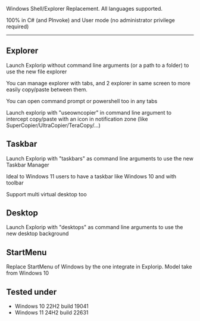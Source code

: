 Windows Shell/Explorer Replacement. All languages supported.

100% in C# (and PInvoke) and User mode (no administrator privilege required)

------------

Explorer
--------
Launch Explorip without command line arguments (or a path to a folder) to use the new file explorer

You can manage explorer with tabs, and 2 explorer in same screen to more easily copy/paste between them.

You can open command prompt or powershell too in any tabs

Launch explorip with "useowncopier" in command line argument to intercept copy/paste with an icon in notification zone (like SuperCopier/UltraCopier/TeraCopy/...)



Taskbar
-------
Launch Explorip with "taskbars" as command line arguments to use the new Taskbar Manager

Ideal to Windows 11 users to have a taskbar like Windows 10 and with toolbar

Support multi virtual desktop too



Desktop
-------
Launch Explorip with "desktops" as command line arguments to use the new desktop background



StartMenu
---------
Replace StartMenu of Windows by the one integrate in Explorip. Model take from Windows 10



Tested under
------------
- Windows 10 22H2 build 19041
- Windows 11 24H2 build 22631
